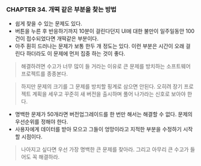 ### CHAPTER 34. 개떡 같은 부분을 찾는 방법

- 쉽게 찾을 수 있는 문제도 있다. 
- 버튼을 누른 후 반응하기까지 10분이 걸린다던지 UI에 대한 불만이 일주일동안 100건이 접수되었다면 개떡같은 부분이다.
- 아주 훤히 드러나는 문제가 보통 한두 개 정도는 있다. 이런 부분은 시간이 오래 걸린다 하더라도 이 문제에 먼저 집중
하는 것이 좋다. 

> 해결하려면 수고가 너무 많이 들 거라는 이유로 큰 문제를 방치하는 소프트웨어 프로젝트를 종종본다.

> 하지만 문제의 크기를 그 문제를 방치할 핑계로 삼으면 안된다. 오히려 장기 프로젝트 계획을 세우고 꾸준히 새 버전을 출시하며 
풀어 나가라는 신호로 보아야 한다. 

- 명백한 문제가 50개라면 버전업그레이드를 한 번만 해서는 해결할 수 없다. 문제의 우선순위를 정해야 한다. 
- 사용자에게 데이터를 받아 모으고 그들이 엉망이라고 지적한 부분을 수정하기 시작할 시점이다. 

> 나아지고 싶다면 우선 가장 명백한 큰 문제를 찾아라. 그리고 아무리 큰 수고가 들어도 꼭 해결하라.
